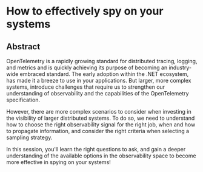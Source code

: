# How to effectively spy on your systems

## Abstract

OpenTelemetry is a rapidly growing standard for distributed tracing, logging, and metrics and is quickly achieving its purpose of becoming an industry-wide embraced standard. The early adoption within the .NET ecosystem, has made it a breeze to use in your applications. But larger, more complex systems, introduce challenges that require us to strengthen our understanding of observability and the capabilities of the OpenTelemetry specification.

However, there are more complex scenarios to consider when investing in the visibility of larger distributed systems. To do so, we need to understand how to choose the right observability signal for the right job, when and how to propagate information, and consider the right criteria when selecting a sampling strategy.

In this session, you'll learn the right questions to ask, and gain a deeper understanding of the available options in the observability space to become more effective in spying on your systems!
